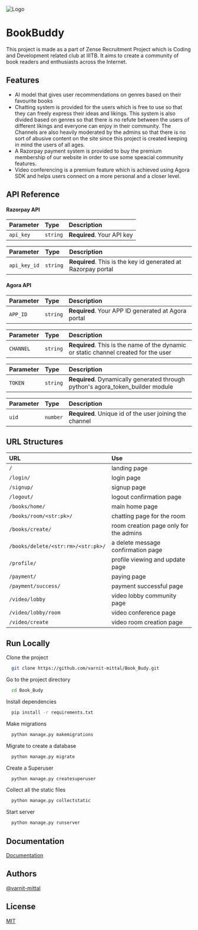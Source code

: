 
![Logo](https://sites.google.com/a/jamesruse.nsw.edu.au/bookbuddy/_/rsrc/1312510514973/config/customLogo.gif?revision=7)


# BookBuddy
This project is made as a part of Zense Recruitment Project which is Coding and Development related club at IIITB. It aims to create a community of book readers and enthusiasts across the Internet.
## Features

- AI model that gives user recommendations on genres based on their favourite books
- Chatting system is provided for the users which is free to use so that they can freely express their ideas and likings. This system is also divided based on genres so that there is no refute between the users of different likings and everyone can enjoy in their community. The Channels are also heavily moderated by the admins so that there is no sort of abusive content on the site since this project is created keeping in mind the users of all ages.
- A Razorpay payment system is provided to buy the premium membership of our website in order to use some speacial community features.
- Video conferencing is a premium feature which is achieved using Agora SDK and helps users connect on a more personal and a closer level.


## API Reference

#### Razorpay API

| Parameter | Type     | Description                |
| :-------- | :------- | :------------------------- |
| `api_key` | `string` | **Required**. Your API key |


| Parameter | Type     | Description                       |
| :-------- | :------- | :-------------------------------- |
| `api_key_id`      | `string` | **Required**. This is the key id generated at Razorpay portal|

#### Agora API

| Parameter | Type     | Description                |
| :-------- | :------- | :------------------------- |
| `APP_ID` | `string` | **Required**. Your APP ID generated at Agora portal |


| Parameter | Type     | Description                       |
| :-------- | :------- | :-------------------------------- |
| `CHANNEL`      | `string` | **Required**. This is the name of the dynamic or static channel created for the user|

| Parameter | Type     | Description                |
| :-------- | :------- | :------------------------- |
| `TOKEN` | `string` | **Required**. Dynamically generated through python's agora_token_builder module|

| Parameter | Type     | Description                |
| :-------- | :------- | :------------------------- |
| `uid` | `number` | **Required**. Unique id of the user joining the channel|


## URL Structures

| URL| Use   | 
| :-------- | :------- | 
| `/` | landing page |
| `/login/` | login page | 
| `/signup/` | signup page |
| `/logout/` | logout confirmation page |
| `/books/home/` | main home page |
| `/books/room/<str:pk>/` | chatting page for the room |
| `/books/create/` | room creation page only for the admins |
| `/books/delete/<str:rm>/<str:pk>/` | a delete message confirmation page |
| `/profile/` | profile viewing and update page |
| `/payment/` | paying page |
| `/payment/success/` | payment successful page |
| `/video/lobby` | video lobby community page |
| `/video/lobby/room` | video conference page |
| `/video/create` | video room creation page |

## Run Locally

Clone the project

```bash
  git clone https://github.com/varnit-mittal/Book_Budy.git
```

Go to the project directory

```bash
  cd Book_Budy
```

Install dependencies

```bash
  pip install -r requirements.txt
```

Make migrations

```bash
  python manage.py makemigrations
```

Migrate to create a database

```bash
  python manage.py migrate
```

Create a Superuser
```bash
  python manage.py createsuperuser
```

Collect all the static files
```bash
  python manage.py collectstatic
```

Start server
```bash
  python manage.py runserver
```
## Documentation

[Documentation](https://linktodocumentation)


## Authors

 [@varnit-mittal](https://github.com/varnit-mittal)


## License

[MIT](https://choosealicense.com/licenses/mit/)

